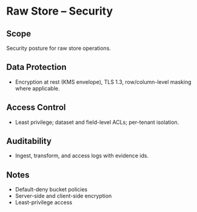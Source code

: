 # Raw Store – Security

## Scope
Security posture for raw store operations.

## Data Protection
- Encryption at rest (KMS envelope), TLS 1.3, row/column-level masking where applicable.

## Access Control
- Least privilege; dataset and field-level ACLs; per-tenant isolation.

## Auditability
- Ingest, transform, and access logs with evidence ids.

## Notes
- Default-deny bucket policies
- Server-side and client-side encryption
- Least-privilege access
